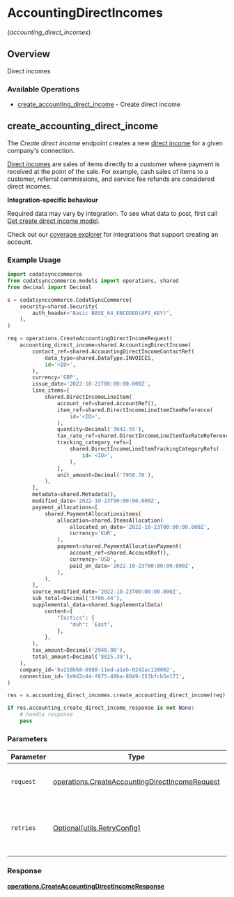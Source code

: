 # AccountingDirectIncomes
(*accounting_direct_incomes*)

## Overview

Direct incomes

### Available Operations

* [create_accounting_direct_income](#create_accounting_direct_income) - Create direct income

## create_accounting_direct_income

The *Create direct income* endpoint creates a new [direct income](https://docs.codat.io/accounting-api#/schemas/DirectIncome) for a given company's connection.

[Direct incomes](https://docs.codat.io/accounting-api#/schemas/DirectIncome) are sales of items directly to a customer where payment is received at the point of the sale. For example, cash sales of items to a customer, referral commissions, and service fee refunds are considered direct incomes.

**Integration-specific behaviour**

Required data may vary by integration. To see what data to post, first call [Get create direct income model](https://docs.codat.io/accounting-api#/operations/get-create-directIncomes-model).

Check out our [coverage explorer](https://knowledge.codat.io/supported-features/accounting?view=tab-by-data-type&dataType=directIncomes) for integrations that support creating an account.


### Example Usage

```python
import codatsynccommerce
from codatsynccommerce.models import operations, shared
from decimal import Decimal

s = codatsynccommerce.CodatSyncCommerce(
    security=shared.Security(
        auth_header="Basic BASE_64_ENCODED(API_KEY)",
    ),
)

req = operations.CreateAccountingDirectIncomeRequest(
    accounting_direct_income=shared.AccountingDirectIncome(
        contact_ref=shared.AccountingDirectIncomeContactRef(
            data_type=shared.DataType.INVOICES,
            id='<ID>',
        ),
        currency='GBP',
        issue_date='2022-10-23T00:00:00.000Z',
        line_items=[
            shared.DirectIncomeLineItem(
                account_ref=shared.AccountRef(),
                item_ref=shared.DirectIncomeLineItemItemReference(
                    id='<ID>',
                ),
                quantity=Decimal('3642.55'),
                tax_rate_ref=shared.DirectIncomeLineItemTaxRateReference(),
                tracking_category_refs=[
                    shared.DirectIncomeLineItemTrackingCategoryRefs(
                        id='<ID>',
                    ),
                ],
                unit_amount=Decimal('7950.78'),
            ),
        ],
        metadata=shared.Metadata(),
        modified_date='2022-10-23T00:00:00.000Z',
        payment_allocations=[
            shared.PaymentAllocationsitems(
                allocation=shared.ItemsAllocation(
                    allocated_on_date='2022-10-23T00:00:00.000Z',
                    currency='EUR',
                ),
                payment=shared.PaymentAllocationPayment(
                    account_ref=shared.AccountRef(),
                    currency='USD',
                    paid_on_date='2022-10-23T00:00:00.000Z',
                ),
            ),
        ],
        source_modified_date='2022-10-23T00:00:00.000Z',
        sub_total=Decimal('5786.44'),
        supplemental_data=shared.SupplementalData(
            content={
                "Tactics": {
                    "duh": 'East',
                },
            },
        ),
        tax_amount=Decimal('2940.98'),
        total_amount=Decimal('8825.39'),
    ),
    company_id='8a210b68-6988-11ed-a1eb-0242ac120002',
    connection_id='2e9d2c44-f675-40ba-8049-353bfcb5e171',
)

res = s.accounting_direct_incomes.create_accounting_direct_income(req)

if res.accounting_create_direct_income_response is not None:
    # handle response
    pass
```

### Parameters

| Parameter                                                                                                        | Type                                                                                                             | Required                                                                                                         | Description                                                                                                      |
| ---------------------------------------------------------------------------------------------------------------- | ---------------------------------------------------------------------------------------------------------------- | ---------------------------------------------------------------------------------------------------------------- | ---------------------------------------------------------------------------------------------------------------- |
| `request`                                                                                                        | [operations.CreateAccountingDirectIncomeRequest](../../models/operations/createaccountingdirectincomerequest.md) | :heavy_check_mark:                                                                                               | The request object to use for the request.                                                                       |
| `retries`                                                                                                        | [Optional[utils.RetryConfig]](../../models/utils/retryconfig.md)                                                 | :heavy_minus_sign:                                                                                               | Configuration to override the default retry behavior of the client.                                              |


### Response

**[operations.CreateAccountingDirectIncomeResponse](../../models/operations/createaccountingdirectincomeresponse.md)**

